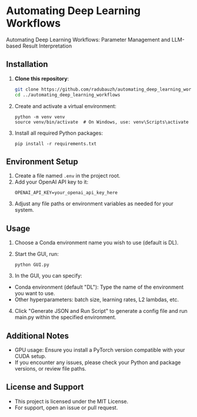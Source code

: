 # Automating Deep Learning Workflows
Automating Deep Learning Workflows: Parameter Management and LLM-based Result Interpretation

## Installation

1. **Clone this repository**:
   ```bash
   git clone https://github.com/radubauzh/automating_deep_learning_workflows.git
   cd ../automating_deep_learning_workflows
   ```
2. Create and activate a virtual environment:
   ```
   python -m venv venv
   source venv/bin/activate  # On Windows, use: venv\Scripts\activate
   ```
3. Install all required Python packages:
   ```
   pip install -r requirements.txt
   ```

## Environment Setup

1. Create a file named `.env` in the project root.  
2. Add your OpenAI API key to it:
   ```
   OPENAI_API_KEY=your_openai_api_key_here
   ```
3. Adjust any file paths or environment variables as needed for your system.

## Usage

1. Choose a Conda environment name you wish to use (default is DL).

2. Start the GUI, run:
   ```
   python GUI.py
   ```

3. In the GUI, you can specify:
- Conda environment (default "DL"): Type the name of the environment you want to use.
- Other hyperparameters: batch size, learning rates, L2 lambdas, etc.
4. Click "Generate JSON and Run Script" to generate a config file and run main.py within the specified environment.


## Additional Notes

- GPU usage: Ensure you install a PyTorch version compatible with your CUDA setup.
- If you encounter any issues, please check your Python and package versions, or review file paths.

## License and Support

- This project is licensed under the MIT License.
- For support, open an issue or pull request.
